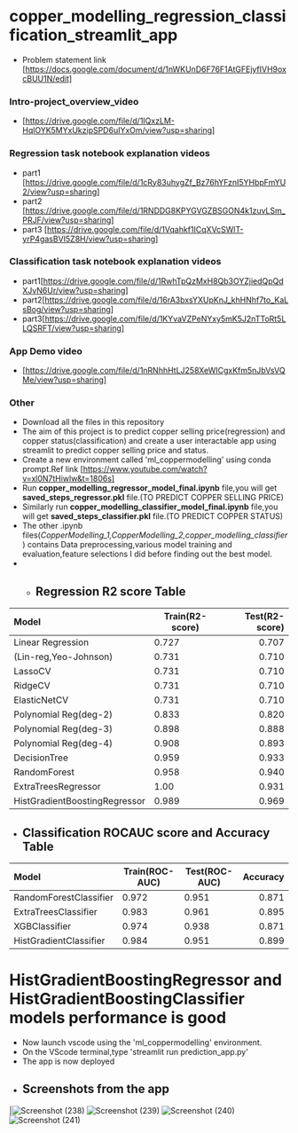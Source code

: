 # copper_modelling_regression_classification_streamlit_app
- Problem statement link [https://docs.google.com/document/d/1nWKUnD6F76F1AtGFEjyfIVH9oxcBUU1N/edit]
### Intro-project_overview_video 
- [https://drive.google.com/file/d/1IQxzLM-HqlOYK5MYxUkzipSPD6uIYxOm/view?usp=sharing]
### Regression task notebook explanation videos
- part1 [https://drive.google.com/file/d/1cRy83uhygZf_Bz76hYFznI5YHbpFmYU2/view?usp=sharing]
- part2 [https://drive.google.com/file/d/1RNDDG8KPYGVGZBSGON4k1zuvLSm_PRJF/view?usp=sharing]
- part3 [https://drive.google.com/file/d/1Vqahkf1ICqXVcSWlT-yrP4gasBVI5Z8H/view?usp=sharing]
### Classification task notebook explanation videos
- part1[https://drive.google.com/file/d/1RwhTpQzMxH8Qb3OYZjiedQpQdXJvN6Ur/view?usp=sharing]
- part2[https://drive.google.com/file/d/16rA3bxsYXUpKnJ_khHNhf7to_KaLsBog/view?usp=sharing]
- part3[https://drive.google.com/file/d/1KYvaVZPeNYxy5mK5J2nTToRt5LLQSRFT/view?usp=sharing]
### App Demo video
- [https://drive.google.com/file/d/1nRNhhHtLJ258XeWICgxKfm5nJbVsVQMe/view?usp=sharing]
### Other
- Download all the files in this repository
- The aim of this project is to predict copper selling price(regression) and copper status(classification) and create a user interactable app using streamlit to predict copper selling price and status.
- Create a new environment called 'ml_coppermodelling' using conda prompt.Ref link [https://www.youtube.com/watch?v=xl0N7tHiwlw&t=1806s]
- Run **copper_modelling_regressor_model_final.ipynb** file,you will get **saved_steps_regressor.pkl** file.(TO PREDICT COPPER SELLING PRICE)
- Similarly run **copper_modelling_classifier_model_final.ipynb** file,you will get **saved_steps_classifier.pkl** file.(TO PREDICT COPPER STATUS)
- The other .ipynb files(*CopperModelling_1,CopperModelling_2,copper_modelling_classifier*) contains Data preprocessing,various model training and evaluation,feature selections I did before finding out the best model.
- - ## Regression R2 score Table
|    Model             |  Train(R2-score)   |  Test(R2-score)   |
| :------------------- | -----------------  |-----------------: |
| Linear Regression    |      0.727         |0.707              |
| (Lin-reg,Yeo-Johnson)|      0.731         |0.710              |
| LassoCV              |      0.731         |0.710              |
| RidgeCV              |      0.731         |0.710              |
| ElasticNetCV         |      0.731         |0.710              |
| Polynomial Reg(deg-2)|      0.833         |0.820              |
| Polynomial Reg(deg-3)|      0.898         |0.888              |
| Polynomial Reg(deg-4)|      0.908         |0.893              |
| DecisionTree         |      0.959         |0.933              |
| RandomForest         |      0.958         |0.940              |
|ExtraTreesRegressor|1.00        |0.931  
|HistGradientBoostingRegressor|0.989        |0.969              |
- ## Classification ROCAUC score and Accuracy Table
|    Model             |  Train(ROC-AUC)   |  Test(ROC-AUC)   |Accuracy
| :------------------- | -----------------  |-----------------|-----------------: 
| RandomForestClassifier    |      0.972         |0.951             |0.871
| ExtraTreesClassifier|      0.983         |0.961              |0.895
| XGBClassifier             |      0.974         |0.938              |0.871
| HistGradientClassifier            |      0.984         |0.951              |0.899
# HistGradientBoostingRegressor and  HistGradientBoostingClassifier models performance is good
- Now launch vscode using the 'ml_coppermodelling' environment.
- On the VScode terminal,type 'streamlit run prediction_app.py'
- The app is now deployed
- ## Screenshots from the app

|![Screenshot (238)](https://github.com/Kav1n-Lal/copper_modelling_regression_classification/assets/116146011/73cde17f-507d-4cd5-86a7-8af77360db60)
![Screenshot (239)](https://github.com/Kav1n-Lal/copper_modelling_regression_classification/assets/116146011/fb726a75-f694-4035-b574-75e5d2301382)
![Screenshot (240)](https://github.com/Kav1n-Lal/copper_modelling_regression_classification/assets/116146011/2edc4b74-e8d6-491d-bd2c-302efb27a530)
![Screenshot (241)](https://github.com/Kav1n-Lal/copper_modelling_regression_classification/assets/116146011/3048b251-d78f-41db-a3b8-d1c93ad5f631)


